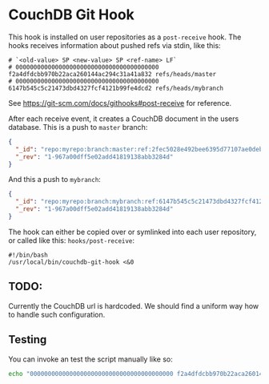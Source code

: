 # CouchDB Git Hook
This hook is installed on user repositories as a `post-receive` hook. The hooks receives information about pushed refs via stdin, like this:

```
# `<old-value> SP <new-value> SP <ref-name> LF`
# 0000000000000000000000000000000000000000 f2a4dfdcbb970b22aca260144ac294c31a41a832 refs/heads/master
# 0000000000000000000000000000000000000000 6147b545c5c21473dbd4327fcf4121b99fe4dcd2 refs/heads/mybranch
```

See https://git-scm.com/docs/githooks#post-receive for reference.

After each receive event, it creates a CouchDB document in the users database. This is a push to `master` branch:
```json
{
  "_id": "repo:myrepo:branch:master:ref:2fec5028e492bee6395d77107ae0debd3dd855f2",
  "_rev": "1-967a00dff5e02add41819138abb3284d"
}
```

And this a push to `mybranch`:
```json
{
  "_id": "repo:myrepo:branch:mybranch:ref:6147b545c5c21473dbd4327fcf4121b99fe4dcd2",
  "_rev": "1-967a00dff5e02add41819138abb3284d"
}
```

The hook can either be copied over or symlinked into each user repository, or called like this:
`hooks/post-receive`:
```
#!/bin/bash
/usr/local/bin/couchdb-git-hook <&0
```

## TODO:
Currently the CouchDB url is hardcoded. We should find a uniform way how to handle such configuration.


## Testing
You can invoke an test the script manually like so:
```sh
echo "0000000000000000000000000000000000000000 f2a4dfdcbb970b22aca260144ac294c31a41a832 refs/heads/master" | ./couchdb-git-hook.sh
```
